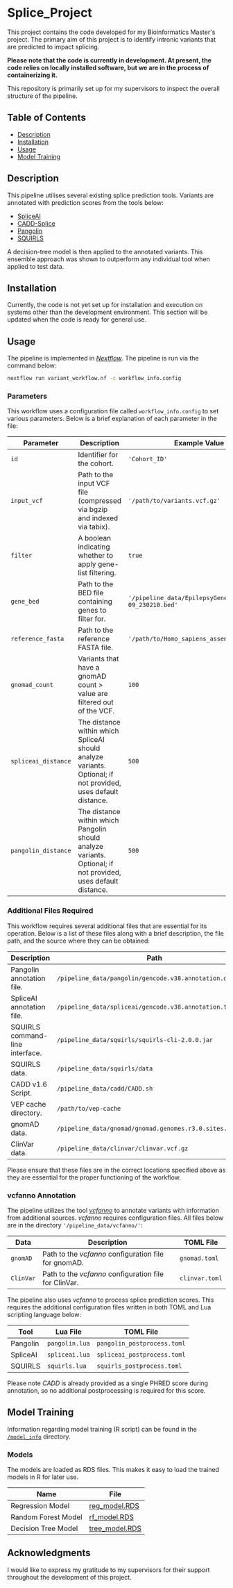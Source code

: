 # Splice_Project

This project contains the code developed for my Bioinformatics Master's project. The primary aim of this project is to identify intronic variants that are predicted to impact splicing. 

**Please note that the code is currently in development. At present, the code relies on locally installed software, but we are in the process of containerizing it.**

This repository is primarily set up for my supervisors to inspect the overall structure of the pipeline.

## Table of Contents

- [Description](#description)
- [Installation](#installation)
- [Usage](#usage)
- [Model Training](#model-training)

## Description

This pipeline utilises several existing splice prediction tools. Variants are annotated with prediction scores from the tools below: 

- [SpliceAI](https://github.com/Illumina/SpliceAI)
- [CADD-Splice](https://github.com/kircherlab/CADD-scripts)
- [Pangolin](https://github.com/tkzeng/Pangolin)
- [SQUIRLS](https://github.com/TheJacksonLaboratory/Squirls)

A decision-tree model is then applied to the annotated variants. This ensemble approach was shown to outperform any individual tool when applied to test data.

## Installation

Currently, the code is not yet set up for installation and execution on systems other than the development environment. This section will be updated when the code is ready for general use.

## Usage

The pipeline is implemented in [*Nextflow*](https://github.com/nextflow-io/nextflow). The pipeline is run via the command below:

```sh
nextflow run variant_workflow.nf -c workflow_info.config
```

### Parameters

This workflow uses a configuration file called `workflow_info.config` to set various parameters. Below is a brief explanation of each parameter in the file:

| Parameter          | Description                                                                                                     | Example Value                                       |
|--------------------|-----------------------------------------------------------------------------------------------------------------|-----------------------------------------------------|
| `id`               | Identifier for the cohort.                                                                                      | `'Cohort_ID'`                                       |
| `input_vcf`        | Path to the input VCF file (compressed via bgzip and indexed via tabix).                                        | `'/path/to/variants.vcf.gz'`                        |
| `filter`           | A boolean indicating whether to apply gene-list filtering.                                                      | `true`                                              |
| `gene_bed`         | Path to the BED file containing genes to filter for.                                                            | `'/pipeline_data/EpilepsyGenes_v2022-09_230210.bed'`|
| `reference_fasta`  | Path to the reference FASTA file.                                                                               | `'/path/to/Homo_sapiens_assembly38.fasta'`          |
| `gnomad_count`     | Variants that have a gnomAD count > value are filtered out of the VCF.                                          | `100`                                               |
| `spliceai_distance`| The distance within which SpliceAI should analyze variants. Optional; if not provided, uses default distance.   | `500`                                               |
| `pangolin_distance`| The distance within which Pangolin should analyze variants. Optional; if not provided, uses default distance.   | `500`                                               |

### Additional Files Required

This workflow requires several additional files that are essential for its operation. Below is a list of these files along with a brief description, the file path, and the source where they can be obtained:

| Description                            | Path                                             | Source                                                      |
|----------------------------------------|--------------------------------------------------|-------------------------------------------------------------|
| Pangolin annotation file.              | `/pipeline_data/pangolin/gencode.v38.annotation.db` | [Pangolin data](https://www.dropbox.com/sh/6zo0aegoalvgd9f/AADWN_cGIWpvVN9BYJ37vGmZa?dl=0) |
| SpliceAI annotation file.              | `/pipeline_data/spliceai/gencode.v38.annotation.txt` | [SpliceAI-lookup data](https://spliceailookup-api.broadinstitute.org/annotations) |
| SQUIRLS command-line interface.        | `/pipeline_data/squirls/squirls-cli-2.0.0.jar`     | [Squirls GitHub](https://github.com/TheJacksonLaboratory/squirls) |
| SQUIRLS data.                          | `/pipeline_data/squirls/data`                      | [SQUIRLS data](https://squirls.readthedocs.io/en/master/setup.html#squirls-downloadable-resources) |
| CADD v1.6 Script.                      | `/pipeline_data/cadd/CADD.sh`                      | [CADD Script](https://github.com/kircherlab/CADD-scripts)   |
| VEP cache directory.                   | `/path/to/vep-cache`                              | [Ensembl website](https://www.ensembl.org/info/docs/tools/vep/script/vep_cache.html) |
| gnomAD data.                           | `/pipeline_data/gnomad/gnomad.genomes.r3.0.sites.vcf.bgz` | [gnomAD FTP](https://gnomad.broadinstitute.org/downloads/#v3) |
| ClinVar data.                          | `/pipeline_data/clinvar/clinvar.vcf.gz`            | [ClinVar FTP](https://ftp.ncbi.nlm.nih.gov/pub/clinvar/vcf_GRCh38/) |

Please ensure that these files are in the correct locations specified above as they are essential for the proper functioning of the workflow.

### vcfanno Annotation

The pipeline utilizes the tool [*vcfanno*](https://github.com/brentp/vcfanno) to annotate variants with information from additional sources. *vcfanno* requires configuration files. All files below are in the directory `'/pipeline_data/vcfanno/'`:

| Data      | Description                                         | TOML File                  |
|----------------|-----------------------------------------------------|--------------------------------|
| `gnomAD`  | Path to the *vcfanno* configuration file for gnomAD.| `gnomad.toml` |
| `ClinVar` | Path to the *vcfanno* configuration file for ClinVar.| `clinvar.toml`|


The pipeline also uses *vcfanno* to process splice prediction scores. This requires the additional configuration files written in both TOML and Lua scripting language below:

| Tool      | Lua File             | TOML File                   |
|-----------|----------------------|-----------------------------|
| Pangolin  | `pangolin.lua`       | `pangolin_postprocess.toml` |
| SpliceAI  | `spliceai.lua`       | `spliceai_postprocess.toml` |
| SQUIRLS   | `squirls.lua`        | `squirls_postprocess.toml`  |

Please note *CADD* is already provided as a single PHRED score during annotation, so no additional postprocessing is required for this score. 

## Model Training

Information regarding model training (R script) can be found in the [`/model_info`](./model_info) directory.

### Models

The models are loaded as RDS files. This makes it easy to load the trained models in R for later use.

| Name                | File             |
|---------------------|------------------|
| Regression Model    | [reg_model.RDS](./model_info/reg_model.RDS) |
| Random Forest Model | [rf_model.RDS](./model_info/rf_model.RDS)   |
| Decision Tree Model | [tree_model.RDS](./model_info/tree_model.RDS) |


## Acknowledgments

I would like to express my gratitude to my supervisors for their support throughout the development of this project.
